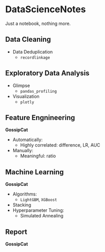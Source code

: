 # DataScienceNotes
Just a notebook, nothing more.

## Data Cleaning

- Data Deduplication
  - ``recordlinkage``

## Exploratory Data Analysis

- Glimpse
  - ``pandas_profiling``
- Visualization
  - ``plotly``

## Feature Engnineering

**GossipCat**

- Automatically:
  - Highly correlated: difference, LR, AUC
- Manually: 
  - Meaningful: ratio
 
 ## Machine Learning
 
 **GossipCat**
 
 - Algorithms:
   - ``LightGBM``, ``XGBoost``
 - Stacking
 - Hyperparameter Tuning:
   - Simulated Annealing
 
 ## Report
 
 **GossipCat**
